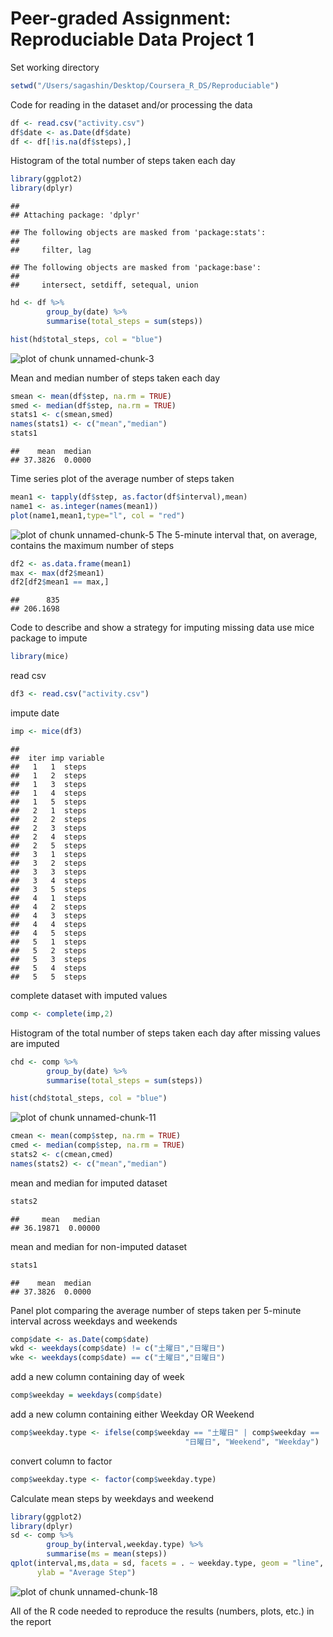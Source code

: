 Peer-graded Assignment: Reproduciable Data Project 1
====================================================

Set working directory

```r
setwd("/Users/sagashin/Desktop/Coursera_R_DS/Reproduciable")
```

Code for reading in the dataset and/or processing the data

```r
df <- read.csv("activity.csv")
df$date <- as.Date(df$date)
df <- df[!is.na(df$steps),]
```

Histogram of the total number of steps taken each day

```r
library(ggplot2)
library(dplyr)
```

```
## 
## Attaching package: 'dplyr'
```

```
## The following objects are masked from 'package:stats':
## 
##     filter, lag
```

```
## The following objects are masked from 'package:base':
## 
##     intersect, setdiff, setequal, union
```

```r
hd <- df %>% 
        group_by(date) %>% 
        summarise(total_steps = sum(steps))

hist(hd$total_steps, col = "blue")
```

![plot of chunk unnamed-chunk-3](figure/unnamed-chunk-3-1.png)

Mean and median number of steps taken each day

```r
smean <- mean(df$step, na.rm = TRUE)
smed <- median(df$step, na.rm = TRUE)
stats1 <- c(smean,smed)
names(stats1) <- c("mean","median")
stats1
```

```
##    mean  median 
## 37.3826  0.0000
```

Time series plot of the average number of steps taken

```r
mean1 <- tapply(df$step, as.factor(df$interval),mean)
name1 <- as.integer(names(mean1))
plot(name1,mean1,type="l", col = "red")
```

![plot of chunk unnamed-chunk-5](figure/unnamed-chunk-5-1.png)
The 5-minute interval that, on average, contains the maximum number of steps

```r
df2 <- as.data.frame(mean1)
max <- max(df2$mean1)
df2[df2$mean1 == max,]
```

```
##      835 
## 206.1698
```
Code to describe and show a strategy for imputing missing data use mice package to impute

```r
library(mice)
```
read csv

```r
df3 <- read.csv("activity.csv")
```
impute date

```r
imp <- mice(df3)
```

```
## 
##  iter imp variable
##   1   1  steps
##   1   2  steps
##   1   3  steps
##   1   4  steps
##   1   5  steps
##   2   1  steps
##   2   2  steps
##   2   3  steps
##   2   4  steps
##   2   5  steps
##   3   1  steps
##   3   2  steps
##   3   3  steps
##   3   4  steps
##   3   5  steps
##   4   1  steps
##   4   2  steps
##   4   3  steps
##   4   4  steps
##   4   5  steps
##   5   1  steps
##   5   2  steps
##   5   3  steps
##   5   4  steps
##   5   5  steps
```
complete dataset with imputed values

```r
comp <- complete(imp,2)
```
Histogram of the total number of steps taken each day after missing values are imputed

```r
chd <- comp %>% 
        group_by(date) %>% 
        summarise(total_steps = sum(steps))

hist(chd$total_steps, col = "blue")
```

![plot of chunk unnamed-chunk-11](figure/unnamed-chunk-11-1.png)

```r
cmean <- mean(comp$step, na.rm = TRUE)
cmed <- median(comp$step, na.rm = TRUE)
stats2 <- c(cmean,cmed)
names(stats2) <- c("mean","median")
```
mean and median for imputed dataset

```r
stats2
```

```
##     mean   median 
## 36.19871  0.00000
```
mean and median for non-imputed dataset

```r
stats1
```

```
##    mean  median 
## 37.3826  0.0000
```
Panel plot comparing the average number of steps taken per 5-minute interval across weekdays and weekends

```r
comp$date <- as.Date(comp$date)
wkd <- weekdays(comp$date) != c("土曜日","日曜日")
wke <- weekdays(comp$date) == c("土曜日","日曜日")
```
add a new column containing day of week

```r
comp$weekday = weekdays(comp$date)
```
add a new column containing either Weekday OR Weekend

```r
comp$weekday.type <- ifelse(comp$weekday == "土曜日" | comp$weekday == 
                                       "日曜日", "Weekend", "Weekday")
```
convert column to factor

```r
comp$weekday.type <- factor(comp$weekday.type)
```
Calculate mean steps by weekdays and weekend

```r
library(ggplot2)
library(dplyr)
sd <- comp %>% 
        group_by(interval,weekday.type) %>% 
        summarise(ms = mean(steps))
qplot(interval,ms,data = sd, facets = . ~ weekday.type, geom = "line", color = weekday.type,
      ylab = "Average Step")
```

![plot of chunk unnamed-chunk-18](figure/unnamed-chunk-18-1.png)

All of the R code needed to reproduce the results (numbers, plots, etc.) in the report

